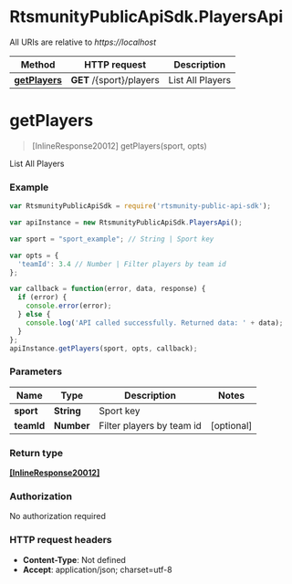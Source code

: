 # RtsmunityPublicApiSdk.PlayersApi

All URIs are relative to *https://localhost*

Method | HTTP request | Description
------------- | ------------- | -------------
[**getPlayers**](PlayersApi.md#getPlayers) | **GET** /{sport}/players | List All Players


<a name="getPlayers"></a>
# **getPlayers**
> [InlineResponse20012] getPlayers(sport, opts)

List All Players



### Example
```javascript
var RtsmunityPublicApiSdk = require('rtsmunity-public-api-sdk');

var apiInstance = new RtsmunityPublicApiSdk.PlayersApi();

var sport = "sport_example"; // String | Sport key

var opts = { 
  'teamId': 3.4 // Number | Filter players by team id
};

var callback = function(error, data, response) {
  if (error) {
    console.error(error);
  } else {
    console.log('API called successfully. Returned data: ' + data);
  }
};
apiInstance.getPlayers(sport, opts, callback);
```

### Parameters

Name | Type | Description  | Notes
------------- | ------------- | ------------- | -------------
 **sport** | **String**| Sport key | 
 **teamId** | **Number**| Filter players by team id | [optional] 

### Return type

[**[InlineResponse20012]**](InlineResponse20012.md)

### Authorization

No authorization required

### HTTP request headers

 - **Content-Type**: Not defined
 - **Accept**: application/json; charset=utf-8

